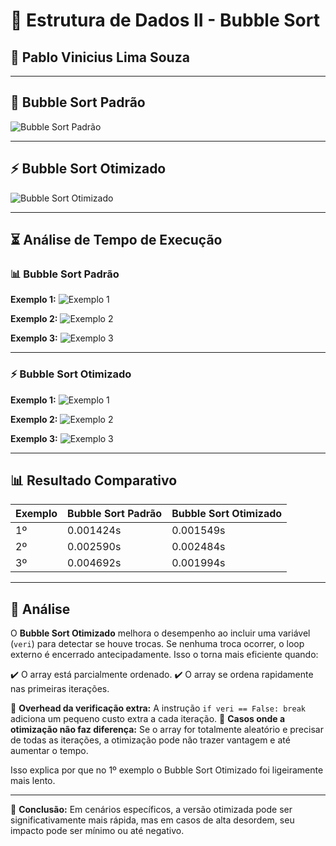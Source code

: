 # 📌 Estrutura de Dados II - Bubble Sort

## 📌 **Pablo Vinicius Lima Souza**


---

## 🚀 Bubble Sort Padrão

![Bubble Sort Padrão](https://github.com/user-attachments/assets/d484be9e-03ad-4215-a3cf-e771617d11c2)

---

## ⚡ Bubble Sort Otimizado

![Bubble Sort Otimizado](https://github.com/user-attachments/assets/ec5f244c-d43d-4068-9186-72b67bf14cca)

---

## ⏳ Análise de Tempo de Execução

### 📊 Bubble Sort Padrão
**Exemplo 1:**
![Exemplo 1](https://github.com/user-attachments/assets/2cd0642f-91b0-4b6e-a09f-b7d2b7becc29)

**Exemplo 2:**
![Exemplo 2](https://github.com/user-attachments/assets/b6eb728a-8656-40f9-8032-36847c476111)

**Exemplo 3:**
![Exemplo 3](https://github.com/user-attachments/assets/40aceccf-905f-41f2-b123-ac34bc526105)

---

### ⚡ Bubble Sort Otimizado
**Exemplo 1:**
![Exemplo 1](https://github.com/user-attachments/assets/71f40721-3b5a-4f4f-8963-27e61f679b92)

**Exemplo 2:**
![Exemplo 2](https://github.com/user-attachments/assets/277543cf-23ac-4ad1-b4fb-e2e9c97aab63)

**Exemplo 3:**
![Exemplo 3](https://github.com/user-attachments/assets/cc26f231-1460-427d-9c02-1eaee53b4fac)


---

## 📊 Resultado Comparativo

| Exemplo | Bubble Sort Padrão | Bubble Sort Otimizado |
|---------|--------------------|----------------------|
| 1º      | 0.001424s          | 0.001549s           |
| 2º      | 0.002590s          | 0.002484s           |
| 3º      | 0.004692s          | 0.001994s           |

---

## 📌 Análise

O **Bubble Sort Otimizado** melhora o desempenho ao incluir uma variável (`veri`) para detectar se houve trocas. Se nenhuma troca ocorrer, o loop externo é encerrado antecipadamente. Isso o torna mais eficiente quando:

✔️ O array está parcialmente ordenado.
✔️ O array se ordena rapidamente nas primeiras iterações.

🔸 **Overhead da verificação extra:** A instrução `if veri == False: break` adiciona um pequeno custo extra a cada iteração.
🔸 **Casos onde a otimização não faz diferença:** Se o array for totalmente aleatório e precisar de todas as iterações, a otimização pode não trazer vantagem e até aumentar o tempo.

Isso explica por que no 1º exemplo o Bubble Sort Otimizado foi ligeiramente mais lento.

---

📌 **Conclusão:** Em cenários específicos, a versão otimizada pode ser significativamente mais rápida, mas em casos de alta desordem, seu impacto pode ser mínimo ou até negativo.


